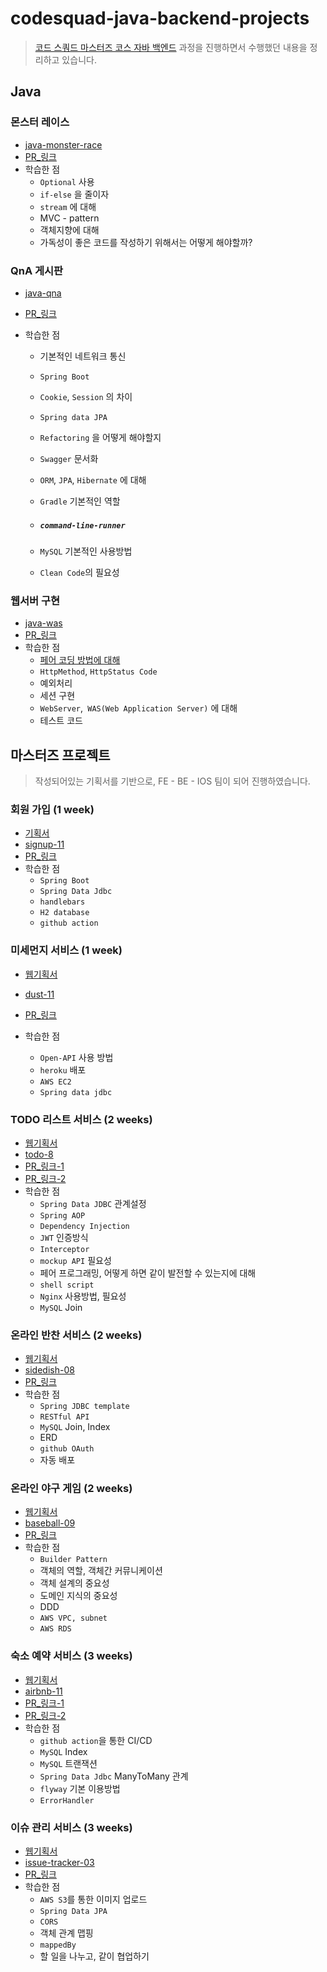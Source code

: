 # codesquad-java-backend-projects

> [코드 스쿼드 마스터즈 코스 자바 백엔드](https://codesquad.kr/page/masters/be.html) 과정을 진행하면서 수행했던 내용을 정리하고 있습니다.



## Java 

### 몬스터 레이스

- [java-monster-race](https://github.com/102092/java-monster-race)
- [PR_링크](https://github.com/code-squad/java-monster-race/pulls?q=is%3Apr+is%3Aclosed+author%3A102092)
- 학습한 점
  - `Optional` 사용
  - `if-else` 을 줄이자
  - `stream` 에 대해
  - MVC - pattern
  - 객체지향에 대해
  - 가독성이 좋은 코드를 작성하기 위해서는 어떻게 해야할까?



### QnA 게시판

- [java-qna](https://github.com/102092/java-qna)

- [PR_링크](https://github.com/code-squad/java-qna/pulls?q=is%3Apr+is%3Aclosed+author%3A102092)

- 학습한 점

  - 기본적인 네트워크 통신

  - `Spring Boot`

  - `Cookie`, `Session` 의 차이

  - `Spring data JPA` 

  - `Refactoring` 을 어떻게 해야할지

  - `Swagger` 문서화

  - `ORM`, `JPA`, `Hibernate` 에 대해

  - `Gradle` 기본적인 역할

  - ##### `command-line-runner`

  - `MySQL` 기본적인 사용방법

  - `Clean Code`의 필요성



### 웹서버 구현

- [java-was](https://github.com/beginin15/java-was)
- [PR_링크](https://github.com/code-squad/java-was/pull/48)
- 학습한 점
  - [페어 코딩 방법에 대해](https://github.com/beginin15/java-was/issues)
  - `HttpMethod`, `HttpStatus Code`
  - 예외처리
  - 세션 구현
  - `WebServer`,` WAS(Web Application Server)` 에 대해
  - 테스트 코드



## 마스터즈 프로젝트

> 작성되어있는 기획서를 기반으로, FE - BE - IOS 팀이 되어 진행하였습니다.



### 회원 가입 (1 week)

- [기획서](https://docs.google.com/presentation/d/1xvs24VWVJc2KhmHUoj1Rm88zvtzItzQuD-6vBuzkvA0/edit#slide=id.p)
- [signup-11](https://github.com/codesquad-member-2020/signup-11)
- [PR_링크](https://github.com/codesquad-member-2020/signup-11/pull/45)
- 학습한 점
  - `Spring Boot`
  - `Spring Data Jdbc`
  - `handlebars`
  - `H2 database`
  - `github action`



### 미세먼지 서비스 (1 week)

- [웹기획서](https://docs.google.com/presentation/d/1Yl4nM2FReIhZASlBM73asWMcLe3366hglP8E_Dded1U/edit#slide=id.g7e682b64ec_0_23)

- [dust-11](https://github.com/codesquad-member-2020/dust-11)
- [PR_링크](https://github.com/codesquad-member-2020/dust-11/pulls?q=is%3Apr+is%3Aclosed+author%3A102092)
- 학습한 점
  - `Open-API` 사용 방법
  - `heroku` 배포
  - `AWS EC2` 
  - `Spring data jdbc`



### TODO 리스트 서비스 (2 weeks)

- [웹기획서](https://docs.google.com/presentation/d/13OX2mGk-wvwPyI06afMPITMPz9jGYLe4y2FIFBImeyA/edit?usp=sharing)
- [todo-8](https://github.com/codesquad-member-2020/todo-8)
- [PR_링크-1](https://github.com/codesquad-member-2020/todo-8/pull/63)
- [PR_링크-2](https://github.com/codesquad-member-2020/todo-8/pull/102)
- 학습한 점
  - `Spring Data JDBC` 관계설정
  - `Spring AOP`
  - `Dependency Injection`
  - `JWT` 인증방식
  - `Interceptor`
  - `mockup API` 필요성
  - 페어 프로그래밍, 어떻게 하면 같이 발전할 수 있는지에 대해
  - `shell script`
  - `Nginx` 사용방법, 필요성
  - `MySQL` Join



### 온라인 반찬 서비스 (2 weeks)

- [웹기획서](https://docs.google.com/presentation/d/1jcrUXkTHVNhh-aj_eM-yOhAkuRdaE3w2Vry2UUY42JU/edit#slide=id.p)
- [sidedish-08](https://github.com/codesquad-member-2020/sidedish-08)
- [PR_링크](https://github.com/codesquad-member-2020/sidedish-08/pull/76)
- 학습한 점
  - `Spring JDBC template`
  - `RESTful API`
  - `MySQL` Join, Index
  - ERD
  - `github OAuth` 
  - 자동 배포



### 온라인 야구 게임 (2 weeks)

- [웹기획서](https://docs.google.com/presentation/d/1KY4myrtBFlvr6eKvgl-CVv5Cbk1zQlo1GkTz4hNjXqE/edit?usp=sharing)
- [baseball-09](https://github.com/codesquad-member-2020/baseball-09)
- [PR_링크](https://github.com/codesquad-member-2020/baseball-09/pull/77)
- 학습한 점
  - `Builder Pattern`
  - 객체의 역할, 객체간 커뮤니케이션
  - 객체 설계의 중요성
  - 도메인 지식의 중요성
  - DDD
  - `AWS VPC, subnet`
  - `AWS RDS`



### 숙소 예약 서비스 (3 weeks)

- [웹기획서](https://docs.google.com/presentation/d/1jmpiOizAY_gvQN4ei5K1FDlDXLuTijZBFH6GFi28HD8/edit?usp=sharing)
- [airbnb-11](https://github.com/codesquad-member-2020/airbnb-11)
- [PR_링크-1](https://github.com/codesquad-member-2020/airbnb-11/pulls)
- [PR_링크-2](https://github.com/codesquad-member-2020/airbnb-11/pull/141)
- 학습한 점
  - `github action`을 통한 CI/CD
  - `MySQL` Index
  - `MySQL` 트랜잭션
  - `Spring Data Jdbc` ManyToMany 관계
  - `flyway` 기본 이용방법
  - `ErrorHandler`



### 이슈 관리 서비스 (3 weeks)

- [웹기획서](https://docs.google.com/presentation/d/1iA-tpumHl_TpR_yUwgYcnb_X8GbW6XvjZOTh2Ucvu0A/edit#slide=id.p)
- [issue-tracker-03](https://github.com/codesquad-member-2020/issue-tracker-03)
- [PR_링크](https://github.com/codesquad-member-2020/issue-tracker-03/pull/83)
- 학습한 점
  - `AWS S3`를 통한 이미지 업로드
  - `Spring Data JPA`
  - `CORS`
  - 객체 관계 맵핑
  - `mappedBy`
  - 할 일을 나누고, 같이 협업하기

